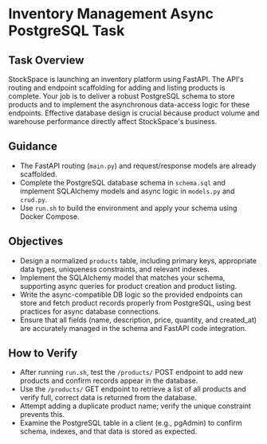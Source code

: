 # Inventory Management Async PostgreSQL Task

## Task Overview
StockSpace is launching an inventory platform using FastAPI. The API's routing and endpoint scaffolding for adding and listing products is complete. Your job is to deliver a robust PostgreSQL schema to store products and to implement the asynchronous data-access logic for these endpoints. Effective database design is crucial because product volume and warehouse performance directly affect StockSpace's business.

## Guidance
- The FastAPI routing (`main.py`) and request/response models are already scaffolded.
- Complete the PostgreSQL database schema in `schema.sql` and implement SQLAlchemy models and async logic in `models.py` and `crud.py`.
- Use `run.sh` to build the environment and apply your schema using Docker Compose.

## Objectives
- Design a normalized `products` table, including primary keys, appropriate data types, uniqueness constraints, and relevant indexes.
- Implement the SQLAlchemy model that matches your schema, supporting async queries for product creation and product listing.
- Write the async-compatible DB logic so the provided endpoints can store and fetch product records properly from PostgreSQL, using best practices for async database connections.
- Ensure that all fields (name, description, price, quantity, and created_at) are accurately managed in the schema and FastAPI code integration.

## How to Verify
- After running `run.sh`, test the `/products/` POST endpoint to add new products and confirm records appear in the database.
- Use the `/products/` GET endpoint to retrieve a list of all products and verify full, correct data is returned from the database.
- Attempt adding a duplicate product name; verify the unique constraint prevents this.
- Examine the PostgreSQL table in a client (e.g., pgAdmin) to confirm schema, indexes, and that data is stored as expected.